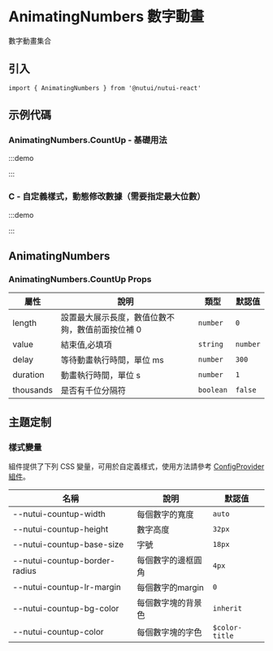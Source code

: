 # AnimatingNumbers 數字動畫

數字動畫集合

## 引入

```tsx
import { AnimatingNumbers } from '@nutui/nutui-react'
```

## 示例代碼

### AnimatingNumbers.CountUp - 基礎用法

:::demo

<CodeBlock src='h5/demo1.tsx'></CodeBlock>

:::

### C - 自定義樣式，動態修改數據（需要指定最大位數）

:::demo

<CodeBlock src='h5/demo2.tsx'></CodeBlock>

:::

## AnimatingNumbers

### AnimatingNumbers.CountUp Props

| 屬性 | 說明 | 類型 | 默認值 |
| --- | --- | --- | --- |
| length | 設置最大展示長度，數值位數不夠，數值前面按位補 0 | `number` | `0` |
| value | 結束值,必填項 | `string` | `number` |
| delay | 等待動畫執行時間，單位 ms | `number` | `300` |
| duration | 動畫執行時間，單位 s | `number` | `1` |
| thousands | 是否有千位分隔符 | `boolean` | `false` |

## 主題定制

### 樣式變量

組件提供了下列 CSS 變量，可用於自定義樣式，使用方法請參考 [ConfigProvider 組件](#/zh-CN/component/configprovider)。

| 名稱 | 說明 | 默認值 |
| --- | --- | --- |
| \--nutui-countup-width | 每個數字的寬度 | `auto` |
| \--nutui-countup-height | 數字高度 | `32px` |
| \--nutui-countup-base-size | 字號 | `18px` |
| \--nutui-countup-border-radius | 每個數字的邊框圓角 | `4px` |
| \--nutui-countup-lr-margin | 每個數字的margin | `0` |
| \--nutui-countup-bg-color | 每個數字塊的背景色 | `inherit` |
| \--nutui-countup-color | 每個數字塊的字色 | `$color-title` |
